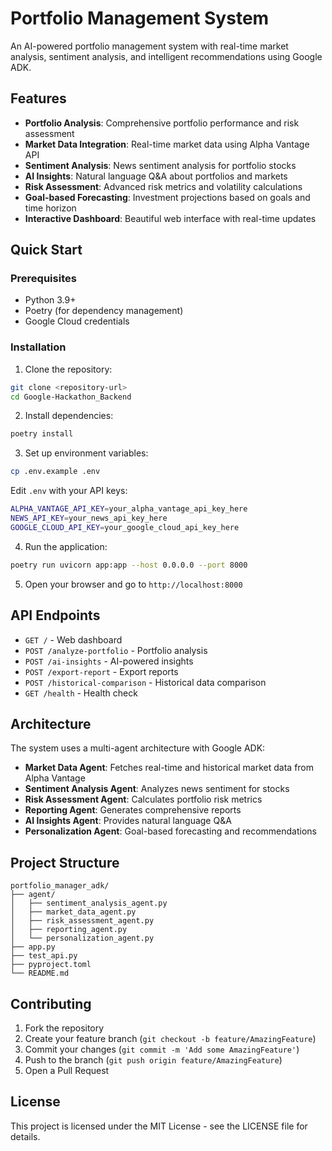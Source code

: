 # Portfolio Management System

An AI-powered portfolio management system with real-time market analysis, sentiment analysis, and intelligent recommendations using Google ADK.

## Features

- **Portfolio Analysis**: Comprehensive portfolio performance and risk assessment
- **Market Data Integration**: Real-time market data using Alpha Vantage API
- **Sentiment Analysis**: News sentiment analysis for portfolio stocks
- **AI Insights**: Natural language Q&A about portfolios and markets
- **Risk Assessment**: Advanced risk metrics and volatility calculations
- **Goal-based Forecasting**: Investment projections based on goals and time horizon
- **Interactive Dashboard**: Beautiful web interface with real-time updates

## Quick Start

### Prerequisites

- Python 3.9+
- Poetry (for dependency management)
- Google Cloud credentials

### Installation

1. Clone the repository:
```bash
git clone <repository-url>
cd Google-Hackathon_Backend
```

2. Install dependencies:
```bash
poetry install
```

3. Set up environment variables:
```bash
cp .env.example .env
```

Edit `.env` with your API keys:
```bash
ALPHA_VANTAGE_API_KEY=your_alpha_vantage_api_key_here
NEWS_API_KEY=your_news_api_key_here
GOOGLE_CLOUD_API_KEY=your_google_cloud_api_key_here
```

4. Run the application:
```bash
poetry run uvicorn app:app --host 0.0.0.0 --port 8000
```

5. Open your browser and go to `http://localhost:8000`

## API Endpoints

- `GET /` - Web dashboard
- `POST /analyze-portfolio` - Portfolio analysis
- `POST /ai-insights` - AI-powered insights
- `POST /export-report` - Export reports
- `POST /historical-comparison` - Historical data comparison
- `GET /health` - Health check

## Architecture

The system uses a multi-agent architecture with Google ADK:

- **Market Data Agent**: Fetches real-time and historical market data from Alpha Vantage
- **Sentiment Analysis Agent**: Analyzes news sentiment for stocks
- **Risk Assessment Agent**: Calculates portfolio risk metrics
- **Reporting Agent**: Generates comprehensive reports
- **AI Insights Agent**: Provides natural language Q&A
- **Personalization Agent**: Goal-based forecasting and recommendations

## Project Structure

```
portfolio_manager_adk/
├── agent/
│   ├── sentiment_analysis_agent.py
│   ├── market_data_agent.py
│   ├── risk_assessment_agent.py
│   ├── reporting_agent.py
│   └── personalization_agent.py
├── app.py
├── test_api.py
├── pyproject.toml
└── README.md
```

## Contributing

1. Fork the repository
2. Create your feature branch (`git checkout -b feature/AmazingFeature`)
3. Commit your changes (`git commit -m 'Add some AmazingFeature'`)
4. Push to the branch (`git push origin feature/AmazingFeature`)
5. Open a Pull Request

## License

This project is licensed under the MIT License - see the LICENSE file for details.
